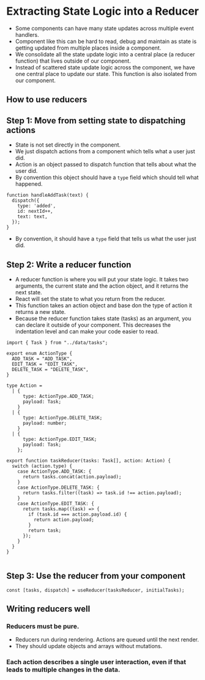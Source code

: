 # Extracting State Logic into a Reducer

- Some components can have many state updates across multiple event handlers.
- Component like this can be hard to read, debug and maintain as state is getting updated from multiple places inside a component.
- We consolidate all the state update logic into a central place (a reducer function) that lives outside of our component.
- Instead of scattered state update logic across the component, we have one central place to update our state. This function is also isolated from our component.


## How to use reducers

## Step 1: Move from setting state to dispatching actions 

- State is not set directly in the component.
- We just dispatch actions from a component which tells what a user just did.
- Action is an object passed to dispatch function that tells about what the user did.
- By convention this object should have a `type` field which should tell what happened.
  

```tsx
function handleAddTask(text) {
  dispatch({
    type: 'added',
    id: nextId++,
    text: text,
  });
}
```

- By convention, it should have a `type` field that tells us what the user just did.


## Step 2: Write a reducer function 

- A reducer function is where you will put your state logic. It takes two arguments, the current state and the action object, and it returns the next state.
- React will set the state to what you return from the reducer.
- This function takes an action object and base don the type of action it returns a new state.
- Because the reducer function takes state (tasks) as an argument, you can declare it outside of your component. This decreases the indentation level and can make your code easier to read.

```tsx
import { Task } from "../data/tasks";

export enum ActionType {
  ADD_TASK = "ADD_TASK",
  EDIT_TASK = "EDIT_TASK",
  DELETE_TASK = "DELETE_TASK",
}

type Action =
  | {
      type: ActionType.ADD_TASK;
      payload: Task;
    }
  | {
      type: ActionType.DELETE_TASK;
      payload: number;
    }
  | {
      type: ActionType.EDIT_TASK;
      payload: Task;
    };

export function taskReducer(tasks: Task[], action: Action) {
  switch (action.type) {
    case ActionType.ADD_TASK: {
      return tasks.concat(action.payload);
    }
    case ActionType.DELETE_TASK: {
      return tasks.filter((task) => task.id !== action.payload);
    }
    case ActionType.EDIT_TASK: {
      return tasks.map((task) => {
        if (task.id === action.payload.id) {
          return action.payload;
        }
        return task;
      });
    }
  }
}


```

## Step 3: Use the reducer from your component 

```tsx
const [tasks, dispatch] = useReducer(tasksReducer, initialTasks);
```


## Writing reducers well 

### Reducers must be pure.

- Reducers run during rendering. Actions are queued until the next render.
- They should update objects and arrays without mutations.

### Each action describes a single user interaction, even if that leads to multiple changes in the data.
